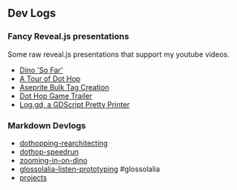 <!--- HELLO WORLD!!! 
  this page was GENERATED by some tasks.clj!
  so-mind-ya-bizniz. --->




## Dev Logs

### Fancy Reveal.js presentations

Some raw reveal.js presentations that support my youtube videos.

* [Dino 'So Far'](/html/devlog_01_dino_so_far.html)
* [A Tour of Dot Hop](/html/devlog_a_tour_of_dot_hop.html)
* [Aseprite Bulk Tag Creation](/html/devlog_aseprite_bulk_tag_creation.html)
* [Dot Hop Game Trailer](/html/devlog_dothop_game_trailer.html)
* [Log.gd, a GDScript Pretty Printer](/html/devlog_log_gdscript_pretty_printer.html)

### Markdown Devlogs




* [dothopping-rearchitecting](/devlogs/2025-07-26-dothopping-rearchitecting.md)
* [dothop-speedrun](/devlogs/2025-06-10-dothop-speedrun.md)
* [zooming-in-on-dino](/devlogs/2025-01-08-zooming-in-on-dino.md)
* [glossolalia-listen-prototyping](/devlogs/2024-12-11-glossolalia-listen-prototyping.md) #glossolalia
* [projects](/devlogs/projects.md)